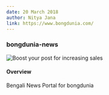 ```yaml
---
date: 20 March 2018
author: Nitya Jana
link: https://www.bongdunia.com/
---
```


### bongdunia-news

![Boost your post for increasing sales](/images/portfolio/bongdunia-news.jpg)

#### Overview

Bengali News Portal for bongdunia